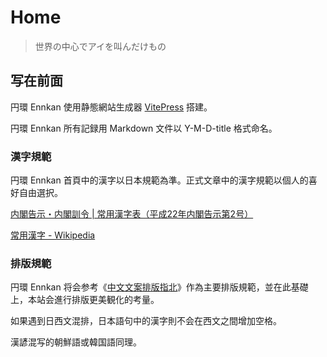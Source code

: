 # Home

> 世界の中心でアイを叫んだけもの

## 写在前面

円環 Ennkan 使用静態網站生成器 [VitePress](https://vitepress.vuejs.org/) 搭建。

円環 Ennkan 所有記録用 Markdown 文件以 Y-M-D-title 格式命名。

### 漢字規範

円環 Ennkan 首頁中的漢字以日本規範為準。正式文章中的漢字規範以個人的喜好自由選択。

[内閣告示・内閣訓令 | 常用漢字表（平成22年内閣告示第2号）](https://www.bunka.go.jp/kokugo_nihongo/sisaku/joho/joho/kijun/naikaku/kanji)

[常用漢字 - Wikipedia](https://ja.wikipedia.org/wiki/%E5%B8%B8%E7%94%A8%E6%BC%A2%E5%AD%97)

### 排版規範

円環 Ennkan 将会参考《[中文文案排版指北](https://github.com/sparanoid/chinese-copywriting-guidelines)》作為主要排版規範，並在此基礎上，本站会進行排版更美観化的考量。

如果遇到日西文混排，日本語句中的漢字則不会在西文之間增加空格。

漢諺混写的朝鮮語或韓国語同理。